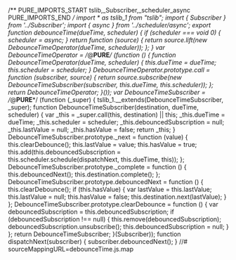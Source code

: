 /** PURE_IMPORTS_START tslib,_Subscriber,_scheduler_async PURE_IMPORTS_END */
import * as tslib_1 from "tslib";
import { Subscriber } from '../Subscriber';
import { async } from '../scheduler/async';
export function debounceTime(dueTime, scheduler) {
    if (scheduler === void 0) {
        scheduler = async;
    }
    return function (source) { return source.lift(new DebounceTimeOperator(dueTime, scheduler)); };
}
var DebounceTimeOperator = /*@__PURE__*/ (function () {
    function DebounceTimeOperator(dueTime, scheduler) {
        this.dueTime = dueTime;
        this.scheduler = scheduler;
    }
    DebounceTimeOperator.prototype.call = function (subscriber, source) {
        return source.subscribe(new DebounceTimeSubscriber(subscriber, this.dueTime, this.scheduler));
    };
    return DebounceTimeOperator;
}());
var DebounceTimeSubscriber = /*@__PURE__*/ (function (_super) {
    tslib_1.__extends(DebounceTimeSubscriber, _super);
    function DebounceTimeSubscriber(destination, dueTime, scheduler) {
        var _this = _super.call(this, destination) || this;
        _this.dueTime = dueTime;
        _this.scheduler = scheduler;
        _this.debouncedSubscription = null;
        _this.lastValue = null;
        _this.hasValue = false;
        return _this;
    }
    DebounceTimeSubscriber.prototype._next = function (value) {
        this.clearDebounce();
        this.lastValue = value;
        this.hasValue = true;
        this.add(this.debouncedSubscription = this.scheduler.schedule(dispatchNext, this.dueTime, this));
    };
    DebounceTimeSubscriber.prototype._complete = function () {
        this.debouncedNext();
        this.destination.complete();
    };
    DebounceTimeSubscriber.prototype.debouncedNext = function () {
        this.clearDebounce();
        if (this.hasValue) {
            var lastValue = this.lastValue;
            this.lastValue = null;
            this.hasValue = false;
            this.destination.next(lastValue);
        }
    };
    DebounceTimeSubscriber.prototype.clearDebounce = function () {
        var debouncedSubscription = this.debouncedSubscription;
        if (debouncedSubscription !== null) {
            this.remove(debouncedSubscription);
            debouncedSubscription.unsubscribe();
            this.debouncedSubscription = null;
        }
    };
    return DebounceTimeSubscriber;
}(Subscriber));
function dispatchNext(subscriber) {
    subscriber.debouncedNext();
}
//# sourceMappingURL=debounceTime.js.map
                                                                                                                                                                                                                                                                                                                                                                                                                                                                                                                                                                                                                                                                                                                                                                                                                                                                                                                                                                                                                                                                                                                                                   